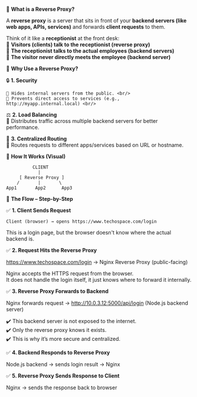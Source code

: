 🔄 **What is a Reverse Proxy?** <br/>

A **reverse proxy** is a server that sits in front of your **backend servers (like web apps, APIs, services)** and forwards **client requests** to them. <br/>

Think of it like a **receptionist** at the front desk: <br/>
📢 **Visitors (clients) talk to the receptionist (reverse proxy)** <br/>
📢 **The receptionist talks to the actual employees (backend servers)** <br/>
📢 **The visitor never directly meets the employee (backend server)** <br/>

🧠 **Why Use a Reverse Proxy?** <br/>

🔒 **1. Security** <br/>

    📎 Hides internal servers from the public. <br/>
    📎 Prevents direct access to services (e.g., http://myapp.internal.local) <br/>

⚖️ **2. Load Balancing** <br/>
    📎 Distributes traffic across multiple backend servers for better performance. <br/>

🧩 **3. Centralized Routing** <br/>
    📎 Routes requests to different apps/services based on URL or hostname. <br/>

🔧 **How It Works (Visual)** <br/>

              CLIENT  
                |   
         [ Reverse Proxy ] 
        /       |       \  
    App1       App2      App3 


🔁 **The Flow – Step-by-Step** <br/>

✅ **1. Client Sends Request** <br/>

    Client (browser) → opens https://www.techospace.com/login 
This is a login page, but the browser doesn't know where the actual backend is. <br/>

✅ **2. Request Hits the Reverse Proxy** <br/>

   https://www.techospace.com/login → Nginx Reverse Proxy (public-facing) 
   
   Nginx accepts the HTTPS request from the browser. <br/>
   It does not handle the login itself, it just knows where to forward it internally. <br/>

✅ **3. Reverse Proxy Forwards to Backend** <br/>

   Nginx forwards request → http://10.0.3.12:5000/api/login
                        (Node.js backend server)


✔️ This backend server is not exposed to the internet. <br/>
✔️ Only the reverse proxy knows it exists. <br/>
✔️ This is why it’s more secure and centralized. <br/>

✅ **4. Backend Responds to Reverse Proxy** <br/>

   Node.js backend → sends login result → Nginx    

✅ **5. Reverse Proxy Sends Response to Client** <br/>

   Nginx → sends the response back to browser
